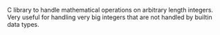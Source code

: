 C library to handle mathematical operations on arbitrary length integers. 
Very useful for handling very big integers that are not handled by builtin data types.